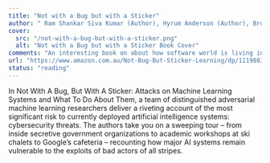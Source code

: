 ```yaml
---
title: "Not with a Bug but with a Sticker"
author: " Ram Shankar Siva Kumar (Author), Hyrum Anderson (Author), Bruce Schneier (Foreword)"
cover: 
  src: "/not-with-a-bug-but-with-a-sticker.png"
  alt: "Not with a Bug but with a Sticker Book Cover"
comments: "An interesting book on about how software world is living in golden age of security whilst ML systems are in the stone age."
url: "https://www.amazon.com.au/Not-Bug-But-Sticker-Learning/dp/1119883989"
status: "reading"
---
```


In Not With A Bug, But With A Sticker: Attacks on Machine Learning Systems and What To Do About Them, a team of distinguished adversarial machine learning researchers deliver a riveting account of the most significant risk to currently deployed artificial intelligence systems: cybersecurity threats. The authors take you on a sweeping tour – from inside secretive government organizations to academic workshops at ski chalets to Google’s cafeteria – recounting how major AI systems remain vulnerable to the exploits of bad actors of all stripes.
